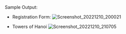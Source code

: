 Sample Output:

* Registration Form: 
![Screenshot_20221210_200021](https://user-images.githubusercontent.com/77055902/206860955-7af05ba1-0a79-429f-b11a-dab7e9d268de.png)

* Towers of Hanoi
![Screenshot_20221210_210705](https://user-images.githubusercontent.com/77055902/206863000-c67dee2a-2e2a-4548-a807-e78ebd8b1af6.png)
